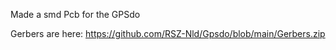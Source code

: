 Made a smd Pcb for the GPSdo





Gerbers are here:
https://github.com/RSZ-Nld/Gpsdo/blob/main/Gerbers.zip


